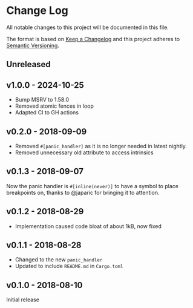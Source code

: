# Change Log


All notable changes to this project will be documented in this file.


The format is based on [Keep a Changelog](http://keepachangelog.com/)
and this project adheres to [Semantic Versioning](http://semver.org/).


## Unreleased



## v1.0.0 - 2024-10-25


* Bump MSRV to 1.58.0
* Removed atomic fences in loop
* Adapted CI to GH actions


## v0.2.0 - 2018-09-09


* Removed `#[panic_handler]` as it is no longer needed in latest nightly.
* Removed unnecessary old attribute to access intrinsics




## v0.1.3 - 2018-09-07


Now the panic handler is `#[inline(never)]` to have a symbol to place
breakpoints on, thanks to @japaric for bringing it to attention.


## v0.1.2 - 2018-08-29


* Implementation caused code bloat of about 1kB, now fixed


## v0.1.1 - 2018-08-28


* Changed to the new `panic_handler`
* Updated to include `README.md` in `Cargo.toml`


## v0.1.0 - 2018-08-10


Initial release
